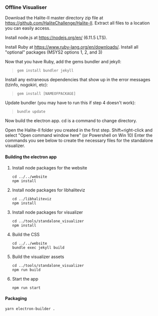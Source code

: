 ### Offline Visualiser

Download the Halite-II master directory zip file at https://github.com/HaliteChallenge/Halite-II.
Extract all files to a location you can easily access.

Install node.js at https://nodejs.org/en/ (6.11.5 LTS).

Install Ruby at https://www.ruby-lang.org/en/downloads/.
    Install all "optional" packages (MSYS2 options 1, 2, and 3)
    
Now that you have Ruby, add the gems bundler and jekyll:
>    ```
>    gem install bundler jekyll
>    ```
    
Install any extraneous dependencies that show up in the error messages (tzinfo, nogokiri, etc):
>    ```
>    gem install [NAMEOFPACKAGE]
>    ```

Update bundler (you may have to run this if step 4 doesn't work):
>    ```
>    bundle update    
>    ```

Now build the electron app. cd is a command to change directory.

Open the Halite-II folder you created in the first step.
Shift+right-click and select "Open command window here" (or Powershell on Win 10)
Enter the commands you see below to create the necessary files for the standalone visualizer.

#### Building the electron app

1. Install node packages for the website
    ```
    cd ../../website
    npm install
    ```

2. Install node packages for libhaliteviz
    ```
    cd ../libhaliteviz
    npm install
    ```

3. Install node packages for visualizer
    ```
    cd ../tools/standalone_visualizer
    npm install
    ```

4. Build the CSS

    ```
    cd ../../website
    bundle exec jekyll build
    ```

5. Build the visualizer assets
   ```
   cd ../tools/standalone_visualizer
   npm run build
   ```

6. Start the app
    ```
    npm run start
    ```

#### Packaging

```
yarn electron-builder .
```
